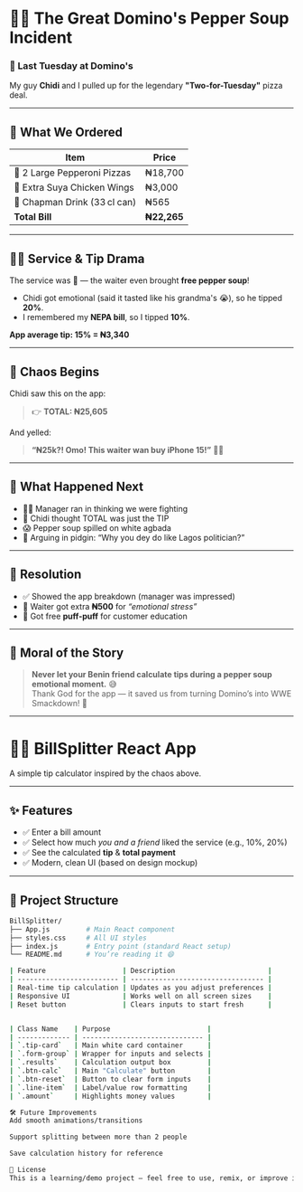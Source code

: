 # 🍕🔥 The Great Domino's Pepper Soup Incident

### 📅 Last Tuesday at Domino's

My guy **Chidi** and I pulled up for the legendary **"Two-for-Tuesday"** pizza deal.

---

## 🧾 What We Ordered

| Item                             | Price      |
|----------------------------------|------------|
| 🍕 2 Large Pepperoni Pizzas      | ₦18,700    |
| 🍗 Extra Suya Chicken Wings      | ₦3,000     |
| 🧃 Chapman Drink (33 cl can)     | ₦565       |
| **Total Bill**                   | **₦22,265** |


---

## 🧑‍🍳 Service & Tip Drama

The service was 💯 — the waiter even brought **free pepper soup**!

- Chidi got emotional (said it tasted like his grandma's 😭), so he tipped **20%**.
- I remembered my **NEPA bill**, so I tipped **10%**.

**App average tip: 15% = ₦3,340**

---

## 🧨 Chaos Begins

Chidi saw this on the app:

> 👉 **TOTAL: ₦25,605**

And yelled:

> **“₦25k?! Omo! This waiter wan buy iPhone 15!”** 📱💥

---

## 🥴 What Happened Next

- 🏃‍♂️ Manager ran in thinking we were fighting  
- 🤯 Chidi thought TOTAL was just the TIP  
- 😱 Pepper soup spilled on white agbada  
- 🤬 Arguing in pidgin: “Why you dey do like Lagos politician?”

---

## 🤝 Resolution

- ✅ Showed the app breakdown (manager was impressed)  
- 🧘 Waiter got extra **₦500** for *“emotional stress”*  
- 🍩 Got free **puff‑puff** for customer education

---

## 🧠 Moral of the Story

> **Never let your Benin friend calculate tips during a pepper soup emotional moment.** 😅  
> Thank God for the app — it saved us from turning Domino’s into WWE Smackdown! 🥴

---

# 👨‍💻 BillSplitter React App

A simple tip calculator inspired by the chaos above.

---

## ✨ Features

- ✅ Enter a bill amount  
- ✅ Select how much *you and a friend* liked the service (e.g., 10%, 20%)  
- ✅ See the calculated **tip** & **total payment**  
- ✅ Modern, clean UI (based on design mockup)

---

## 📁 Project Structure

```bash
BillSplitter/
├── App.js         # Main React component
├── styles.css     # All UI styles
├── index.js       # Entry point (standard React setup)
└── README.md      # You’re reading it 😄

| Feature                   | Description                       |
| ------------------------- | --------------------------------- |
| Real-time tip calculation | Updates as you adjust preferences |
| Responsive UI             | Works well on all screen sizes    |
| Reset button              | Clears inputs to start fresh      |


| Class Name    | Purpose                        |
| ------------- | ------------------------------ |
| `.tip-card`   | Main white card container      |
| `.form-group` | Wrapper for inputs and selects |
| `.results`    | Calculation output box         |
| `.btn-calc`   | Main "Calculate" button        |
| `.btn-reset`  | Button to clear form inputs    |
| `.line-item`  | Label/value row formatting     |
| `.amount`     | Highlights money values        |

🛠 Future Improvements
Add smooth animations/transitions

Support splitting between more than 2 people

Save calculation history for reference

📄 License
This is a learning/demo project — feel free to use, remix, or improve it!
